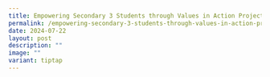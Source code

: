 ```yaml
---
title: Empowering Secondary 3 Students through Values in Action Projects
permalink: /empowering-secondary-3-students-through-values-in-action-projects/
date: 2024-07-22
layout: post
description: ""
image: ""
variant: tiptap
---
```

